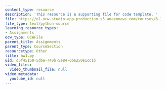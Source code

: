 ```yaml
---
content_type: resource
description: 'This resource is a supporting file for code template. '
file: https://ol-ocw-studio-app-production.s3.amazonaws.com/courses/6-189-a-gentle-introduction-to-programming-using-python-january-iap-2011/d5f451505dbe740b5e846b6250e1cc1b_hw1.py
file_type: text/python-source
learning_resource_types:
- Assignments
ocw_type: OCWFile
parent_title: Assignments
parent_type: CourseSection
resourcetype: Other
title: hw1.py
uid: d5f45150-5dbe-740b-5e84-6b6250e1cc1b
video_files:
  video_thumbnail_file: null
video_metadata:
  youtube_id: null
---
```


